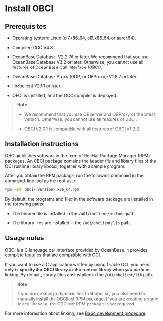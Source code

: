 # Install OBCI

## Prerequisites

* Operating system: Linux (el7.x86_64, el6.x86_64, or aarch64).

* Compiler: GCC V4.8.

* OceanBase Database: V2.2.76 or later. We recommend that you use OceanBase Database V3.2 or later. Otherwise, you cannot use all features of OceanBase Call Interface (OBCI).

* OceanBase Database Proxy (ODP, or OBProxy): V1.8.7 or later.

* libobclient V2.1.1 or later.

* OBCI is installed, and the GCC compiler is deployed.

> **Note**
>
> * We recommend that you use OBServer and OBProxy of the latest version. Otherwise, you cannot use all features of OBCI.
>
> * OBCI V2.0.1 is compatible with all features of OBCI V1.2.2.

## Installation instructions

OBCI publishes software in the form of RedHat Package Manager (RPM) packages. An OBCI package contains the header file and library files of the OCI runtime library libobci, together with a sample program.

After you obtain the RPM package, run the following command in the command-line tool as the root user:

```bash
rpm -ivh obci-<version>.x86_64.rpm
```

By default, the programs and files in the software package are installed in the following paths:

* The header file is installed in the `/u01/obclient/include` path.

* The library files are installed in the `/u01/obclient/lib` path.

## Usage notes

OBCI is a C language call interface provided by OceanBase. It provides complete features that are compatible with OCI.

If you want to use a C application written by using Oracle OCI, you need only to specify the OBCI library as the runtime library when you perform linking. By default, library files are installed in the `/u01/obclient/lib` path.

> **Note**
>
> If you are creating a dynamic link to libobci.so, you also need to manually install the OBClient RPM package. If you are creating a static link to libobci.a, the OBClient RPM package is not required.

For more information about linking, see [Basic development procedure](6.developer-guide/1.basic-steps-of-development.md).
